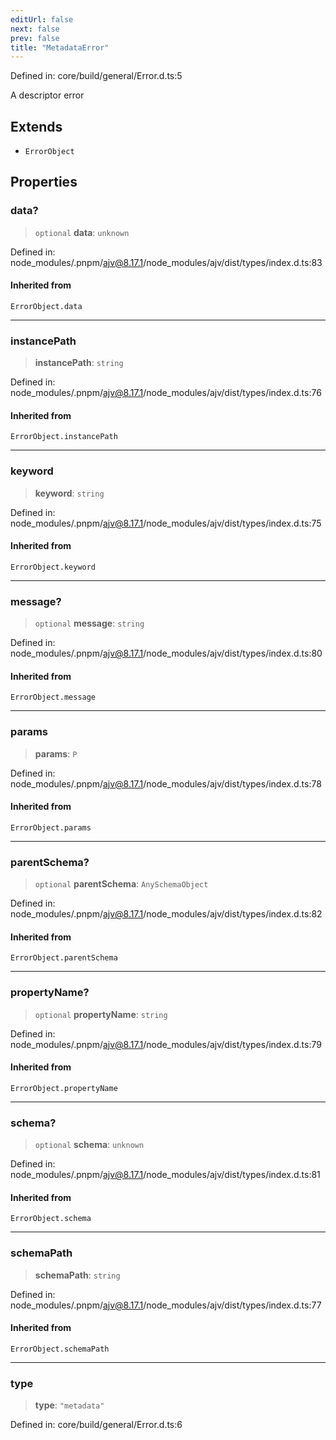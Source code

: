 ```yaml
---
editUrl: false
next: false
prev: false
title: "MetadataError"
---
```


Defined in: core/build/general/Error.d.ts:5

A descriptor error

## Extends

- `ErrorObject`

## Properties

### data?

> `optional` **data**: `unknown`

Defined in: node\_modules/.pnpm/ajv@8.17.1/node\_modules/ajv/dist/types/index.d.ts:83

#### Inherited from

`ErrorObject.data`

***

### instancePath

> **instancePath**: `string`

Defined in: node\_modules/.pnpm/ajv@8.17.1/node\_modules/ajv/dist/types/index.d.ts:76

#### Inherited from

`ErrorObject.instancePath`

***

### keyword

> **keyword**: `string`

Defined in: node\_modules/.pnpm/ajv@8.17.1/node\_modules/ajv/dist/types/index.d.ts:75

#### Inherited from

`ErrorObject.keyword`

***

### message?

> `optional` **message**: `string`

Defined in: node\_modules/.pnpm/ajv@8.17.1/node\_modules/ajv/dist/types/index.d.ts:80

#### Inherited from

`ErrorObject.message`

***

### params

> **params**: `P`

Defined in: node\_modules/.pnpm/ajv@8.17.1/node\_modules/ajv/dist/types/index.d.ts:78

#### Inherited from

`ErrorObject.params`

***

### parentSchema?

> `optional` **parentSchema**: `AnySchemaObject`

Defined in: node\_modules/.pnpm/ajv@8.17.1/node\_modules/ajv/dist/types/index.d.ts:82

#### Inherited from

`ErrorObject.parentSchema`

***

### propertyName?

> `optional` **propertyName**: `string`

Defined in: node\_modules/.pnpm/ajv@8.17.1/node\_modules/ajv/dist/types/index.d.ts:79

#### Inherited from

`ErrorObject.propertyName`

***

### schema?

> `optional` **schema**: `unknown`

Defined in: node\_modules/.pnpm/ajv@8.17.1/node\_modules/ajv/dist/types/index.d.ts:81

#### Inherited from

`ErrorObject.schema`

***

### schemaPath

> **schemaPath**: `string`

Defined in: node\_modules/.pnpm/ajv@8.17.1/node\_modules/ajv/dist/types/index.d.ts:77

#### Inherited from

`ErrorObject.schemaPath`

***

### type

> **type**: `"metadata"`

Defined in: core/build/general/Error.d.ts:6
